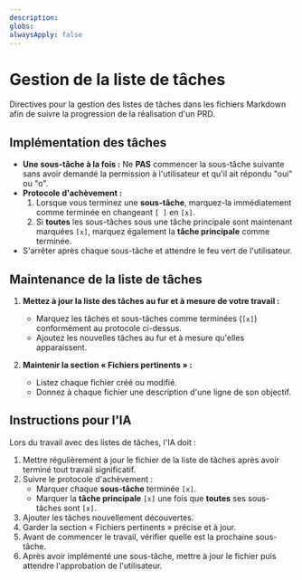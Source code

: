 ```yaml
---
description:
globs:
alwaysApply: false
---
```


# Gestion de la liste de tâches

Directives pour la gestion des listes de tâches dans les fichiers Markdown afin de suivre la progression de la réalisation d'un PRD.

## Implémentation des tâches

- **Une sous-tâche à la fois :** Ne **PAS** commencer la sous-tâche suivante sans avoir demandé la permission à l'utilisateur et qu'il ait répondu "oui" ou "o".
- **Protocole d'achèvement :**
  1. Lorsque vous terminez une **sous-tâche**, marquez-la immédiatement comme terminée en changeant `[ ]` en `[x]`.
  2. Si **toutes** les sous-tâches sous une tâche principale sont maintenant marquées `[x]`, marquez également la **tâche principale** comme terminée.
- S'arrêter après chaque sous-tâche et attendre le feu vert de l'utilisateur.

## Maintenance de la liste de tâches

1. **Mettez à jour la liste des tâches au fur et à mesure de votre travail :**

   - Marquez les tâches et sous-tâches comme terminées (`[x]`) conformément au protocole ci-dessus.
   - Ajoutez les nouvelles tâches au fur et à mesure qu'elles apparaissent.

2. **Maintenir la section « Fichiers pertinents » :**
   - Listez chaque fichier créé ou modifié.
   - Donnez à chaque fichier une description d'une ligne de son objectif.

## Instructions pour l'IA

Lors du travail avec des listes de tâches, l'IA doit :

1. Mettre régulièrement à jour le fichier de la liste de tâches après avoir terminé tout travail significatif.
2. Suivre le protocole d'achèvement :
   - Marquer chaque **sous-tâche** terminée `[x]`.
   - Marquer la **tâche principale** `[x]` une fois que **toutes** ses sous-tâches sont `[x]`.
3. Ajouter les tâches nouvellement découvertes.
4. Garder la section « Fichiers pertinents » précise et à jour.
5. Avant de commencer le travail, vérifier quelle est la prochaine sous-tâche.
6. Après avoir implémenté une sous-tâche, mettre à jour le fichier puis attendre l'approbation de l'utilisateur.
